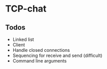 
# TCP-chat

## Todos

- Linked list
- Client
- Handle closed connections
- Sequencing for receive and send (difficult)
- Command line arguments